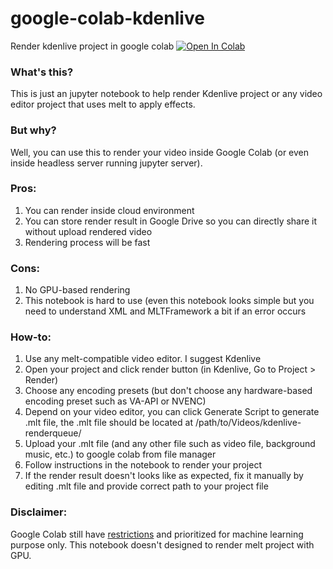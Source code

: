 # google-colab-kdenlive
Render kdenlive project in google colab
[![Open In Colab](https://colab.research.google.com/assets/colab-badge.svg)](https://colab.research.google.com/github/MiracleCherryPie/google-colab-kdenlive/blob/main/kdenlive-render.ipynb)
### What's this?
This is just an jupyter notebook to help render Kdenlive project or any video editor project that uses melt to apply effects.
### But why?
Well, you can use this to render your video inside Google Colab (or even inside headless server running jupyter server).
### Pros:
1. You can render inside cloud environment
2. You can store render result in Google Drive so you can directly share it without upload rendered video
3. Rendering process will be fast

### Cons:
1. No GPU-based rendering
2. This notebook is hard to use (even this notebook looks simple but you need to understand XML and MLTFramework a bit if an error occurs

### How-to:
1. Use any melt-compatible video editor. I suggest Kdenlive
2. Open your project and click render button (in Kdenlive, Go to Project > Render)
3. Choose any encoding presets (but don't choose any hardware-based encoding preset such as VA-API or NVENC)
4. Depend on your video editor, you can click Generate Script to generate .mlt file, the .mlt file should be located at /path/to/Videos/kdenlive-renderqueue/
5. Upload your .mlt file (and any other file such as video file, background music, etc.) to google colab from file manager
6. Follow instructions in the notebook to render your project
7. If the render result doesn't looks like as expected, fix it manually by editing .mlt file and provide correct path to your project file

### Disclaimer:
Google Colab still have [restrictions](https://research.google.com/colaboratory/faq.html#limitations-and-restrictions) and prioritized for machine learning purpose only. This notebook doesn't designed to render melt project with GPU.
